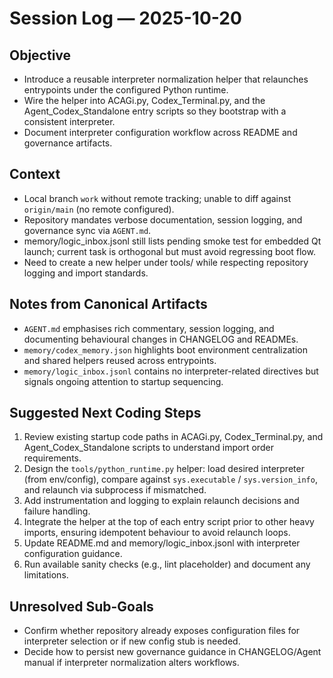 # Session Log — 2025-10-20

## Objective
- Introduce a reusable interpreter normalization helper that relaunches entrypoints under the configured Python runtime.
- Wire the helper into ACAGi.py, Codex_Terminal.py, and the Agent_Codex_Standalone entry scripts so they bootstrap with a consistent interpreter.
- Document interpreter configuration workflow across README and governance artifacts.

## Context
- Local branch `work` without remote tracking; unable to diff against `origin/main` (no remote configured).
- Repository mandates verbose documentation, session logging, and governance sync via `AGENT.md`.
- memory/logic_inbox.jsonl still lists pending smoke test for embedded Qt launch; current task is orthogonal but must avoid regressing boot flow.
- Need to create a new helper under tools/ while respecting repository logging and import standards.

## Notes from Canonical Artifacts
- `AGENT.md` emphasises rich commentary, session logging, and documenting behavioural changes in CHANGELOG and READMEs.
- `memory/codex_memory.json` highlights boot environment centralization and shared helpers reused across entrypoints.
- `memory/logic_inbox.jsonl` contains no interpreter-related directives but signals ongoing attention to startup sequencing.

## Suggested Next Coding Steps
1. Review existing startup code paths in ACAGi.py, Codex_Terminal.py, and Agent_Codex_Standalone scripts to understand import order requirements.
2. Design the `tools/python_runtime.py` helper: load desired interpreter (from env/config), compare against `sys.executable` / `sys.version_info`, and relaunch via subprocess if mismatched.
3. Add instrumentation and logging to explain relaunch decisions and failure handling.
4. Integrate the helper at the top of each entry script prior to other heavy imports, ensuring idempotent behaviour to avoid relaunch loops.
5. Update README.md and memory/logic_inbox.jsonl with interpreter configuration guidance.
6. Run available sanity checks (e.g., lint placeholder) and document any limitations.

## Unresolved Sub-Goals
- Confirm whether repository already exposes configuration files for interpreter selection or if new config stub is needed.
- Decide how to persist new governance guidance in CHANGELOG/Agent manual if interpreter normalization alters workflows.

